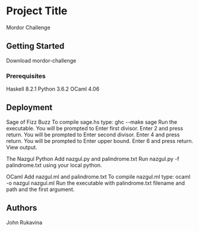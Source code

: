 # Project Title

Mordor Challenge
## Getting Started

Download mordor-challenge

### Prerequisites

Haskell 8.2.1
Python 3.6.2
OCaml 4.06

## Deployment

Sage of Fizz Buzz
To compile sage.hs type:
ghc --make sage
Run the executable.
You will be prompted to Enter first divisor.  Enter 2 and press return.
You will be prompted to Enter second divisor. Enter 4 and press return.
You will be prompted to Enter upper bound.  Enter 6 and press return.
View output.

The Nazgul
Python
Add nazgul.py and palindrome.txt
Run nazgul.py -f palindrome.txt using your local python.

OCaml
Add nazgul.ml and palindrome.txt
To compile nazgul.ml type:
ocaml -o nazgul nazgul.ml
Run the executable with palindrome.txt filename and path and the first argument.

## Authors

John Rukavina

